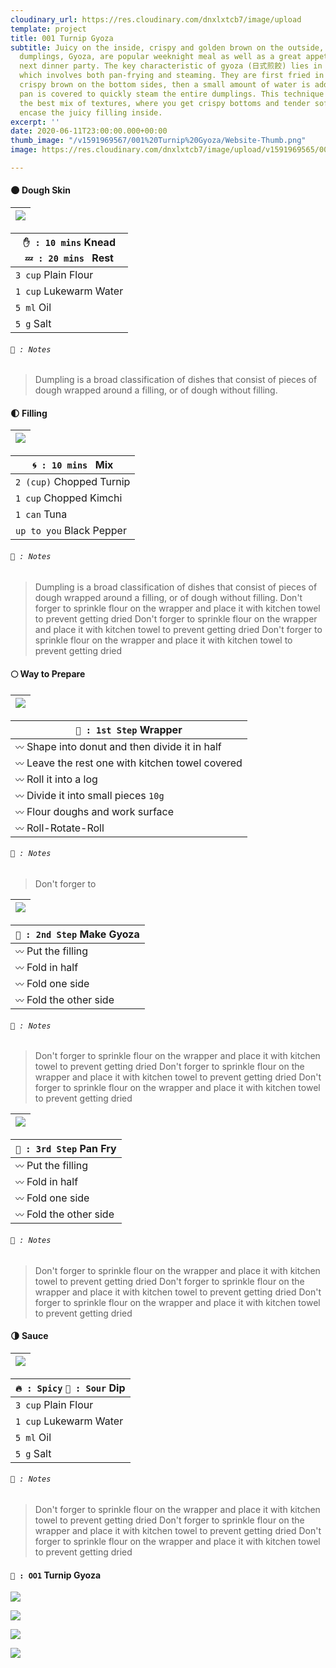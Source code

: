 ```yaml
---
cloudinary_url: https://res.cloudinary.com/dnxlxtcb7/image/upload
template: project
title: 001 Turnip Gyoza
subtitle: Juicy on the inside, crispy and golden brown on the outside, these pan-fried
  dumplings, Gyoza, are popular weeknight meal as well as a great appetizer for your
  next dinner party. The key characteristic of gyoza (日式煎餃) lies in its cooking method,
  which involves both pan-frying and steaming. They are first fried in a hot pan until
  crispy brown on the bottom sides, then a small amount of water is added before the
  pan is covered to quickly steam the entire dumplings. This technique gives gyoza
  the best mix of textures, where you get crispy bottoms and tender soft tops that
  encase the juicy filling inside.
excerpt: ''
date: 2020-06-11T23:00:00.000+00:00
thumb_image: "/v1591969567/001%20Turnip%20Gyoza/Website-Thumb.png"
image: https://res.cloudinary.com/dnxlxtcb7/image/upload/v1591969565/001%20Turnip%20Gyoza/IMG_0167.jpg

---
```

#### 🌑 Dough Skin

|![](https://res.cloudinary.com/dnxlxtcb7/image/upload/v1591969572/001%20Turnip%20Gyoza/Website-HeroContent.png)|
| --- |

| `✋ : 10 mins` Knead <br> `💤 : 20 mins ` Rest |
| --- |
| `3 cup` Plain Flour |
| `1 cup` Lukewarm Water |
| `5 ml` Oil |
| `5 g` Salt |

###### `📝 : Notes`

> Dumpling is a broad classification of dishes that consist of pieces of dough wrapped around a filling, or of dough without filling.


#### 🌓 Filling

|![](https://res.cloudinary.com/dnxlxtcb7/image/upload/v1591969562/001%20Turnip%20Gyoza/IMG_0165.jpg)|
| --- |

| `🌀 : 10 mins ` Mix |
| --- |
| `2 (cup)` Chopped Turnip |
| `1 cup` Chopped Kimchi |
| `1 can` Tuna |
| `up to you` Black Pepper |

###### `📝 : Notes`

> Dumpling is a broad classification of dishes that consist of pieces of dough wrapped around a filling, or of dough without filling. Don't forger to sprinkle flour on the wrapper and place it with kitchen towel to prevent getting dried Don't forger to sprinkle flour on the wrapper and place it with kitchen towel to prevent getting dried Don't forger to sprinkle flour on the wrapper and place it with kitchen towel to prevent getting dried 


#### 🌕 Way to Prepare

|![](https://res.cloudinary.com/dnxlxtcb7/image/upload/v1591969562/001%20Turnip%20Gyoza/IMG_0165.jpg)|
| --- |


| `👀 : 1st Step` Wrapper |
| --- |
| `〰️` Shape into donut and then divide it in half |
| `〰️` Leave the rest one with kitchen towel covered |
| `〰️` Roll it into a log |
| `〰️` Divide it into small pieces `10g` |
| `〰️` Flour doughs and work surface|
| `〰️` Roll-Rotate-Roll|

###### `📝 : Notes`

> Don't forger to

|![](https://res.cloudinary.com/dnxlxtcb7/image/upload/v1591969567/001%20Turnip%20Gyoza/Website-Thumb.png)|
| --- |

| `👀 : 2nd Step` Make Gyoza |
| --- |
| `〰️` Put the filling |
| `〰️` Fold in half |
| `〰️` Fold one side |
| `〰️` Fold the other side |

###### `📝 : Notes`

> Don't forger to sprinkle flour on the wrapper and place it with kitchen towel to prevent getting dried Don't forger to sprinkle flour on the wrapper and place it with kitchen towel to prevent getting dried Don't forger to sprinkle flour on the wrapper and place it with kitchen towel to prevent getting dried 

|![](https://res.cloudinary.com/dnxlxtcb7/image/upload/v1591969562/001%20Turnip%20Gyoza/IMG_0162.jpg)|
| --- |

| `👀 : 3rd Step` Pan Fry  |
| --- |
| `〰️` Put the filling |
| `〰️` Fold in half |
| `〰️` Fold one side |
| `〰️` Fold the other side |

###### `📝 : Notes`

> Don't forger to sprinkle flour on the wrapper and place it with kitchen towel to prevent getting dried Don't forger to sprinkle flour on the wrapper and place it with kitchen towel to prevent getting dried Don't forger to sprinkle flour on the wrapper and place it with kitchen towel to prevent getting dried 


#### 🌗 Sauce

|![](https://res.cloudinary.com/dnxlxtcb7/image/upload/v1591969562/001%20Turnip%20Gyoza/IMG_0165.jpg)|
|---|

| `🔥 : Spicy` ` 🍋 : Sour ` Dip |
| --- |
| `3 cup` Plain Flour |
| `1 cup` Lukewarm Water |
| `5 ml` Oil |
| `5 g` Salt |

###### `📝 : Notes`

> Don't forger to sprinkle flour on the wrapper and place it with kitchen towel to prevent getting dried Don't forger to sprinkle flour on the wrapper and place it with kitchen towel to prevent getting dried Don't forger to sprinkle flour on the wrapper and place it with kitchen towel to prevent getting dried 

#### `🥟 : OO1` Turnip Gyoza 

![](https://res.cloudinary.com/dnxlxtcb7/image/upload/v1591969565/001%20Turnip%20Gyoza/IMG_0159.jpg)

![](https://res.cloudinary.com/dnxlxtcb7/image/upload/v1591969562/001%20Turnip%20Gyoza/IMG_0166.jpg)

![](https://res.cloudinary.com/dnxlxtcb7/image/upload/v1591969561/001%20Turnip%20Gyoza/IMG_0161.jpg)

![](https://res.cloudinary.com/dnxlxtcb7/image/upload/v1591969562/001%20Turnip%20Gyoza/IMG_0163.jpg)